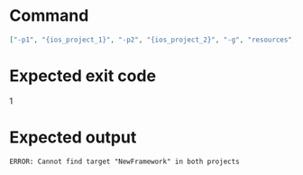 # Command
```json
["-p1", "{ios_project_1}", "-p2", "{ios_project_2}", "-g", "resources", "-t", "NewFramework", "-f", "json"]
```

# Expected exit code
1

# Expected output
```
ERROR: Cannot find target "NewFramework" in both projects

```
